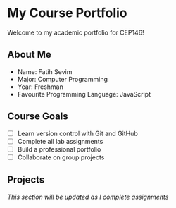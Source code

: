 # My Course Portfolio

Welcome to my academic portfolio for CEP146!

## About Me
- Name: Fatih Sevim
- Major: Computer Programming
- Year: Freshman
- Favourite Programming Language: JavaScript

## Course Goals
- [ ] Learn version control with Git and GitHub
- [ ] Complete all lab assignments
- [ ] Build a professional portfolio
- [ ] Collaborate on group projects

## Projects
*This section will be updated as I complete assignments*
